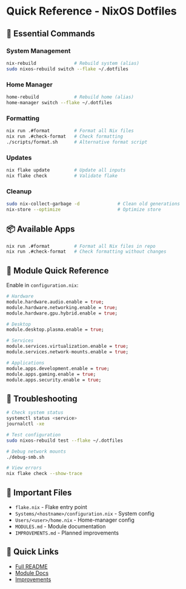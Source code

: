 # Quick Reference - NixOS Dotfiles

## 🚀 Essential Commands

### System Management
```bash
nix-rebuild              # Rebuild system (alias)
sudo nixos-rebuild switch --flake ~/.dotfiles
```

### Home Manager
```bash
home-rebuild             # Rebuild home (alias)
home-manager switch --flake ~/.dotfiles
```

### Formatting
```bash
nix run .#format         # Format all Nix files
nix run .#check-format   # Check formatting
./scripts/format.sh      # Alternative format script
```

### Updates
```bash
nix flake update         # Update all inputs
nix flake check          # Validate flake
```

### Cleanup
```bash
sudo nix-collect-garbage -d              # Clean old generations
nix-store --optimize                     # Optimize store
```

## 📦 Available Apps

```bash
nix run .#format         # Format all Nix files in repo
nix run .#check-format   # Check formatting without changes
```

## 🔧 Module Quick Reference

Enable in `configuration.nix`:

```nix
# Hardware
module.hardware.audio.enable = true;
module.hardware.networking.enable = true;
module.hardware.gpu.hybrid.enable = true;

# Desktop
module.desktop.plasma.enable = true;

# Services
module.services.virtualization.enable = true;
module.services.network-mounts.enable = true;

# Applications
module.apps.development.enable = true;
module.apps.gaming.enable = true;
module.apps.security.enable = true;
```

## 🐛 Troubleshooting

```bash
# Check system status
systemctl status <service>
journalctl -xe

# Test configuration
sudo nixos-rebuild test --flake ~/.dotfiles

# Debug network mounts
./debug-smb.sh

# View errors
nix flake check --show-trace
```

## 📁 Important Files

- `flake.nix` - Flake entry point
- `Systems/<hostname>/configuration.nix` - System config
- `Users/<user>/home.nix` - Home-manager config
- `MODULES.md` - Module documentation
- `IMPROVEMENTS.md` - Planned improvements

## 🔗 Quick Links

- [Full README](./README.md)
- [Module Docs](./MODULES.md)
- [Improvements](./IMPROVEMENTS.md)
